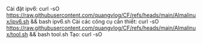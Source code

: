 Cài đặt ipv6: curl -sO https://raw.githubusercontent.com/quangvlog/CF/refs/heads/main/Almalinux/ipv6.sh && bash ipv6.sh
Cài các công cụ cần thiết: curl -sO https://raw.githubusercontent.com/quangvlog/CF/refs/heads/main/Almalinux/tool.sh && bash tool.sh
Tạo: curl -sO 
